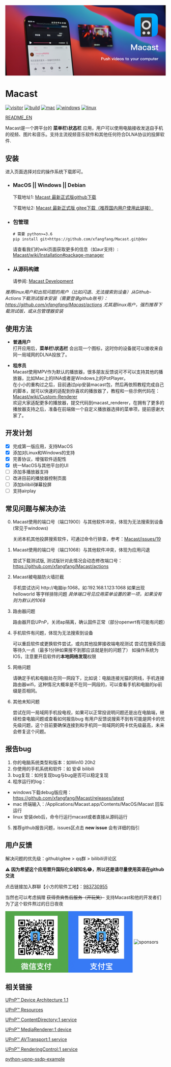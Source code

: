 <img align="center" src="macast_slogan.png" alt="slogan" height="auto"/>

# Macast

[![visitor](https://visitor-badge.glitch.me/badge?page_id=xfangfang.Macast)](https://github.com/xfangfang/Macast/releases/latest)
[![build](https://img.shields.io/github/workflow/status/xfangfang/Macast/Build%20Macast)](https://github.com/xfangfang/Macast/actions/workflows/build-macast.yaml)
[![mac](https://img.shields.io/badge/MacOS-10.15%20and%20higher-lightgrey?logo=Apple)](https://github.com/xfangfang/Macast/releases/latest)
[![windows](https://img.shields.io/badge/Windows-10-lightgrey?logo=Windows)](https://github.com/xfangfang/Macast/releases/latest)
[![linux](https://img.shields.io/badge/Linux-Xorg-lightgrey?logo=Linux)](https://github.com/xfangfang/Macast/releases/latest)

[README_EN](README.md)

Macast是一个跨平台的 **菜单栏\状态栏** 应用，用户可以使用电脑接收发送自手机的视频、图片和音乐。支持主流视频音乐软件和其他任何符合DLNA协议的投屏软件.


## 安装

进入页面选择对应的操作系统下载即可。

- ### MacOS || Windows || Debian

  下载地址1:  [Macast 最新正式版github下载](https://github.com/xfangfang/Macast/releases/latest)

  下载地址2:  [Macast 最新正式版 gitee下载（推荐国内用户使用此链接）](https://gitee.com/xfangfang/Macast/releases/)

- ### 包管理

  ```shell
  # 需要 python>=3.6
  pip install git+https://github.com/xfangfang/Macast.git@dev
  ```

  请查看我们的wiki页面获取更多的信息（如aur支持）: [Macast/wiki/Installation#package-manager](https://github.com/xfangfang/Macast/wiki/Installation#package-manager)

- ### 从源码构建

  请参阅: [Macast Development](docs/Development.md)


*推荐linux用户和出现问题的用户（比如闪退、无法搜索到设备）从Github-Actions下载测试版本安装（需要登录github账号）：https://github.com/xfangfang/Macast/actions*
*尤其是linux用户，强烈推荐下载测试版，或从包管理器安装*


## 使用方法

- **普通用户**  
打开应用后，**菜单栏\状态栏** 会出现一个图标，这时你的设备就可以接收来自同一局域网的DLNA投放了。

- **程序员**  
Macast使用MPV作为默认的播放器，很多朋友反馈说可不可以支持其他的播放器，比如Mac上的IINA或者是Windows上的PotPlayer。  
在小小的重构过之后，目前通过pip安装macast包，然后再依照教程完成自己的脚本，就可以快速的适配到你喜欢的播放器了，教程和一些示例代码在：[Macast/wiki/Custom-Renderer](https://github.com/xfangfang/Macast/wiki/Custom-Renderer)  
欢迎大家适配更多的播放器，提交代码到macast_renderer，在拥有了更多的播放器支持之后，准备在前端做一个自定义播放器选择的菜单项，提前感谢大家了。


## 开发计划

- [x] 完成第一版应用，支持MacOS
- [x] 添加对Linux和Windows的支持
- [x] 完善协议，增强软件适配性
- [x] 统一MacOS与其他平台的UI
- [ ] 添加多播放器支持
- [ ] 改进目前的播放器控制页面
- [ ] 添加bilibili弹幕投屏
- [ ] 支持airplay

## 常见问题与解决办法

0. Macast使用的端口号（端口1900）与其他软件冲突，体现为无法搜索到设备(常见于windows)

    关闭本机其他投屏搜索软件，可通过命令行排查，参考：[Macast/issues/19](https://github.com/xfangfang/Macast/issues/19#issuecomment-903573402)

1. Macast使用的端口号（端口1068）与其他软件冲突，体现为应用闪退

    尝试下载测试版, 测试版针对此情况会动态修改端口号：https://github.com/xfangfang/Macast/actions

2. Macast被电脑防火墙拦截

    手机尝试访问 http://电脑ip:1068，如:192.168.1.123:1068 如果出现helloworld 等字样排除问题
    *具体端口号见应用菜单设置的第一项，如果没有则为默认的1068*

3. 路由器问题

    路由器开启UPnP，关闭ap隔离，确认固件正常（部分openwrt有可能有问题）

4. 手机软件有问题，体现为无法搜索到设备

    可以重启软件或更换软件尝试，或向其他投屏接收端电视测试
    尝试在搜索页面等待久一点（最多1分钟如果搜不到那应该就是别的问题了）
    如操作系统为IOS，注意要开启软件的**本地网络发现**权限
    
5. 网络问题

    请确定手机和电脑处在同一网段下，比如说：电脑连接光猫的网线，手机连接路由器wifi，这种情况大概率是不在同一网段的，可以查看手机和电脑的ip前缀是否相同。

6. 其他未知问题

    尝试在同一局域网手机投电视，如果可以正常投说明问题还是出在电脑端，继续检查电脑问题或查看如何报告bug
    有用户反馈说搜索不到有可能是网卡的优先级问题，这个目前要确保连接到和手机同一局域网的网卡优先级最高，未来会修复这个问题。


## 报告bug

1. 你的电脑系统类型和版本：如Win10 20h2
2. 你使用的手机系统和软件：如 安卓 bilibili
3. bug复现：如何复现bug与bug是否可以稳定复现
4. 程序运行的log：
  - windows下载debug版应用：https://github.com/xfangfang/Macast/releases/latest
  - mac 终端输入：/Applications/Macast.app/Contents/MacOS/Macast 回车运行
  - linux 安装deb后，命令行运行macast或者直接从源码运行
5. 推荐github报告问题，issues区点击 **new issue** 会有详细的指引

## 用户反馈

解决问题的优先级：github\gitee > qq群 > bilibili评论区

⚠️ **因为希望这个应用晋升国际化全球知名😂，所以还是请尽量使用英语在github交流**

点击链接加入群聊【小方的软件工地】：[983730955](https://jq.qq.com/?_wv=1027&k=4ioK8gQs)

当然也可以考虑捐赠 ~~获得贵宾售后服务（开玩笑）~~ 支持Macast和他的开发者们为了这个软件熬过的日日夜夜

<img align="center" width="400" src="sponsorships.png" alt="sponsorships" height="auto"/>

<img align="center" width="400" src="https://service-65diwogz-1252652631.bj.apigw.tencentcs.com/release/sponsor.svg" alt="sponsors" height="auto"/>

## 相关链接

[UPnP™ Device Architecture 1.1](http://upnp.org/specs/arch/UPnP-arch-DeviceArchitecture-v1.1.pdf)

[UPnP™ Resources](http://upnp.org/resources/upnpresources.zip)

[UPnP™ ContentDirectory:1 service](http://upnp.org/specs/av/UPnP-av-ContentDirectory-v1-Service.pdf)

[UPnP™ MediaRenderer:1 device](http://upnp.org/specs/av/UPnP-av-MediaRenderer-v1-Device.pdf)

[UPnP™ AVTransport:1 service](http://upnp.org/specs/av/UPnP-av-AVTransport-v1-Service.pdf)

[UPnP™ RenderingControl:1 service](http://upnp.org/specs/av/UPnP-av-RenderingControl-v1-Service.pdf)

[python-upnp-ssdp-example](https://github.com/ZeWaren/python-upnp-ssdp-example)
